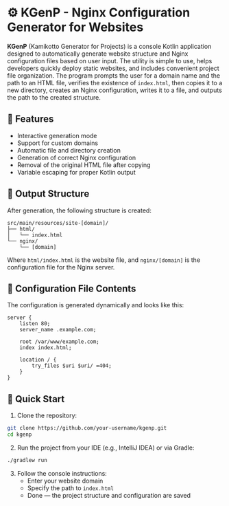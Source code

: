 # ⚙️ KGenP - Nginx Configuration Generator for Websites

**KGenP** (Kamikotto Generator for Projects) is a console Kotlin application designed to automatically generate website structure and Nginx configuration files based on user input. The utility is simple to use, helps developers quickly deploy static websites, and includes convenient project file organization. The program prompts the user for a domain name and the path to an HTML file, verifies the existence of `index.html`, then copies it to a new directory, creates an Nginx configuration, writes it to a file, and outputs the path to the created structure.

## 🧩 Features

- Interactive generation mode
- Support for custom domains
- Automatic file and directory creation
- Generation of correct Nginx configuration
- Removal of the original HTML file after copying
- Variable escaping for proper Kotlin output

## 📁 Output Structure

After generation, the following structure is created:

```
src/main/resources/site-[domain]/
├── html/
│   └── index.html
└── nginx/
    └── [domain]
```

Where `html/index.html` is the website file, and `nginx/[domain]` is the configuration file for the Nginx server.

## 🔧 Configuration File Contents

The configuration is generated dynamically and looks like this:

```nginx
server {
    listen 80;
    server_name .example.com;

    root /var/www/example.com;
    index index.html;

    location / {
        try_files $uri $uri/ =404;
    }
}
```

## 🚀 Quick Start

1. Clone the repository:

```bash
git clone https://github.com/your-username/kgenp.git
cd kgenp
```

2. Run the project from your IDE (e.g., IntelliJ IDEA) or via Gradle:

```bash
./gradlew run
```

3. Follow the console instructions:
   - Enter your website domain
   - Specify the path to `index.html`
   - Done — the project structure and configuration are saved
